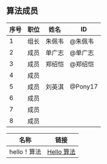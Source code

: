 ## 算法成员
|序号 |职位 | 姓名  | ID|
|---|---|---|---|
| 1 |组长|朱佩韦| @朱佩韦 |
| 2 |成员|单广志| @单广志 |
| 3 |成员|郑绍恺| @郑绍恺 |
| 4 |成员||  |
| 5 |成员|刘英淇| @Pony17 |
| 6 |成员||  |
| 7 |成员||  |
| 8 |成员||  |

| 名称 | 链接 |
|------|------|
| hello！算法 | [Hello 算法](https://www.hello-algo.com/) |
